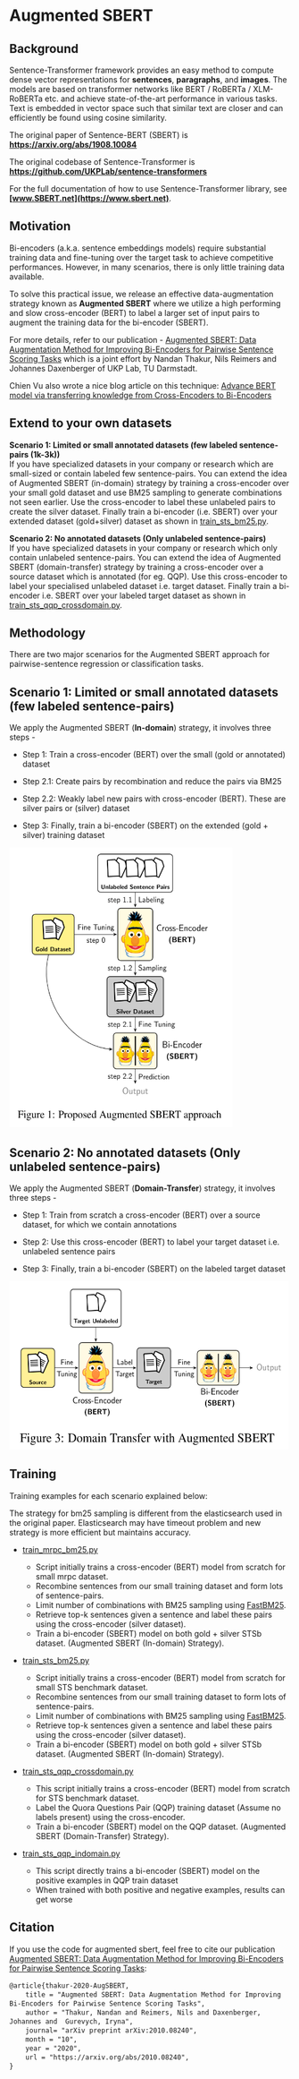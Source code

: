 # Augmented SBERT
## Background 
Sentence-Transformer framework provides an easy method to compute dense vector representations for **sentences**, **paragraphs**, and **images**. The models are based on transformer networks like BERT / RoBERTa / XLM-RoBERTa etc. and achieve state-of-the-art performance in various tasks. Text is embedded in vector space such that similar text are closer and can efficiently be found using cosine similarity.

The original paper of Sentence-BERT (SBERT) is **https://arxiv.org/abs/1908.10084**

The original codebase of Sentence-Transformer is **https://github.com/UKPLab/sentence-transformers**

For the full documentation of how to use Sentence-Transformer library, see **[www.SBERT.net](https://www.sbert.net)**.


## Motivation

Bi-encoders (a.k.a. sentence embeddings models) require substantial training data and fine-tuning over the target task to achieve competitive performances. However, in many scenarios, there is only little training data available.
 
 To solve this practical issue, we release an effective data-augmentation strategy known as <b>Augmented SBERT</b> where we utilize a high performing and slow cross-encoder (BERT) to label a larger set of input pairs to augment the training data for the bi-encoder (SBERT).

For more details, refer to our publication - [Augmented SBERT: Data Augmentation Method for Improving Bi-Encoders for Pairwise Sentence Scoring Tasks](https://arxiv.org/abs/2010.08240) which is a joint effort by Nandan Thakur, Nils Reimers and Johannes Daxenberger of UKP Lab, TU Darmstadt.

Chien Vu also wrote a nice blog article on this technique: [Advance BERT model via transferring knowledge from Cross-Encoders to Bi-Encoders](https://towardsdatascience.com/advance-nlp-model-via-transferring-knowledge-from-cross-encoders-to-bi-encoders-3e0fc564f554)

## Extend to your own datasets

**Scenario 1: Limited or small annotated datasets (few labeled sentence-pairs (1k-3k))**\
If you have specialized datasets in your company or research which are small-sized or contain labeled few sentence-pairs. You can extend the idea of Augmented SBERT (in-domain) strategy by training a cross-encoder over your small gold  dataset and use BM25 sampling to generate combinations not seen earlier. Use the cross-encoder to label these unlabeled pairs to create the silver dataset. Finally train a bi-encoder (i.e. SBERT) over your extended dataset (gold+silver) dataset as shown in [train_sts_bm25.py](train_sts_bm25.py).

**Scenario 2: No annotated datasets (Only unlabeled sentence-pairs)**\
If you have specialized datasets in your company or research which only contain unlabeled sentence-pairs. You can extend the idea of Augmented SBERT (domain-transfer) strategy by training a cross-encoder over a source dataset which is annotated (for eg. QQP). Use this cross-encoder to label your specialised unlabeled dataset i.e. target dataset. Finally train a bi-encoder i.e. SBERT over your labeled target dataset as shown in [train_sts_qqp_crossdomain.py](train_sts_qqp_crossdomain.py).


## Methodology 
There are two major scenarios for the Augmented SBERT approach for pairwise-sentence regression or classification tasks. 

## Scenario 1: Limited or small annotated datasets (few labeled sentence-pairs)

We apply the Augmented SBERT (<b>In-domain</b>) strategy, it involves three steps - 

 - Step 1:  Train a cross-encoder (BERT) over the small (gold or annotated) dataset

 - Step 2.1: Create pairs by recombination and reduce the pairs via BM25

 - Step 2.2: Weakly label new pairs with cross-encoder (BERT). These are silver pairs or (silver) dataset

 - Step 3:  Finally, train a bi-encoder (SBERT) on the extended (gold + silver) training dataset

<img src="https://raw.githubusercontent.com/UKPLab/sentence-transformers/master/docs/img/augsbert-indomain.png" width="400" height="500">

## Scenario 2: No annotated datasets (Only unlabeled sentence-pairs)

We apply the Augmented SBERT (<b>Domain-Transfer</b>) strategy, it involves three steps - 

 - Step 1: Train from scratch a cross-encoder (BERT) over a source dataset, for which we contain annotations

 - Step 2: Use this cross-encoder (BERT) to label your target dataset i.e. unlabeled sentence pairs

 - Step 3: Finally, train a bi-encoder (SBERT) on the labeled target dataset

<img src="https://raw.githubusercontent.com/UKPLab/sentence-transformers/master/docs/img/augsbert-domain-transfer.png" width="500" height="300">


## Training
 
Training examples for each scenario explained below:

The strategy for bm25 sampling is different from the elasticsearch used in the original paper. Elasticsearch may have timeout problem and new strategy is more efficient but maintains accuracy.

- [train_mrpc_bm25.py](train_mrpc_bm25.py)
    - Script initially trains a cross-encoder (BERT) model from scratch for small mrpc dataset.
    - Recombine sentences from our small training dataset and form lots of sentence-pairs.
    - Limit number of combinations with BM25 sampling using [FastBM25](https://github.com/zhusleep/fastbm25).
    - Retrieve top-k sentences given a sentence and label these pairs using the cross-encoder (silver dataset).
    - Train a bi-encoder (SBERT) model on both gold + silver STSb dataset. (Augmented SBERT (In-domain) Strategy).

- [train_sts_bm25.py](train_sts_bm25.py)
    - Script initially trains a cross-encoder (BERT) model from scratch for small STS benchmark dataset.
    - Recombine sentences from our small training dataset to form lots of sentence-pairs.
    - Limit number of combinations with BM25 sampling using [FastBM25](https://github.com/zhusleep/fastbm25).
    - Retrieve top-k sentences given a sentence and label these pairs using the cross-encoder (silver dataset).
    - Train a bi-encoder (SBERT) model on both gold + silver STSb dataset. (Augmented SBERT (In-domain) Strategy).

- [train_sts_qqp_crossdomain.py](train_sts_qqp_crossdomain.py)
    - This script initially trains a cross-encoder (BERT) model from scratch for STS benchmark dataset.
    - Label the Quora Questions Pair (QQP) training dataset (Assume no labels present) using the cross-encoder.
    - Train a bi-encoder (SBERT) model on the QQP dataset. (Augmented SBERT (Domain-Transfer) Strategy).

- [train_sts_qqp_indomain.py](train_sts_qqp_indomain.py)
    - This script directly trains a bi-encoder (SBERT) model on the positive examples in QQP train dataset
    - When trained with both positive and negative examples, results can get worse


## Citation
If you use the code for augmented sbert, feel free to cite our publication [Augmented SBERT: Data Augmentation Method for Improving Bi-Encoders for Pairwise Sentence Scoring Tasks](https://arxiv.org/abs/2010.08240):
``` 
@article{thakur-2020-AugSBERT,
    title = "Augmented SBERT: Data Augmentation Method for Improving Bi-Encoders for Pairwise Sentence Scoring Tasks",
    author = "Thakur, Nandan and Reimers, Nils and Daxenberger, Johannes and  Gurevych, Iryna", 
    journal= "arXiv preprint arXiv:2010.08240",
    month = "10",
    year = "2020",
    url = "https://arxiv.org/abs/2010.08240",
}
```
